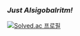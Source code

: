 ### *Just Alsigobalritm!*

[![Solved.ac 프로필](http://mazassumnida.wtf/api/v2/generate_badge?boj=alsigobalritm)](https://solved.ac/alsigobalritm)
